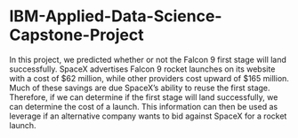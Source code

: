 # IBM-Applied-Data-Science-Capstone-Project

In this project, we predicted whether or not the Falcon 9 first stage will land successfully. SpaceX advertises Falcon 9
rocket launches on its website with a cost of $62 million, while other providers cost upward of $165 million. Much of
these savings are due SpaceX’s ability to reuse the first stage. Therefore, if we can determine if the first stage will land
successfully, we can determine the cost of a launch. This information can then be used as leverage if an alternative
company wants to bid against SpaceX for a rocket launch.
